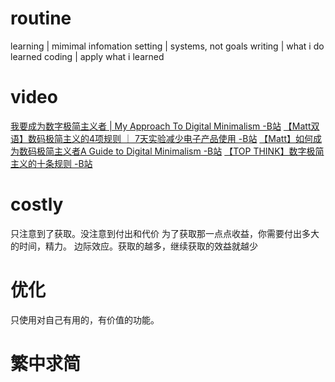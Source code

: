 # routine
learning | mimimal infomation
setting | systems, not goals
writing | what i do learned
coding | apply what i learned

# video
[我要成为数字极简主义者 | My Approach To Digital Minimalism -B站](https://www.bilibili.com/video/BV137411T7NU/)
[【Matt双语】数码极简主义的4项规则 ｜ 7天实验减少电子产品使用 -B站](https://www.bilibili.com/video/BV1nJ411F7mT/)
[【Matt】如何成为数码极简主义者A Guide to Digital Minimalism -B站](https://www.bilibili.com/video/BV1D7411G7PR)
[【TOP THINK】数字极简主义的十条规则 -B站](https://www.bilibili.com/video/BV1YC4y187K7)

# costly
只注意到了获取。没注意到付出和代价
为了获取那一点点收益，你需要付出多大的时间，精力。
边际效应。获取的越多，继续获取的效益就越少
# 优化
只使用对自己有用的，有价值的功能。
# 繁中求简
